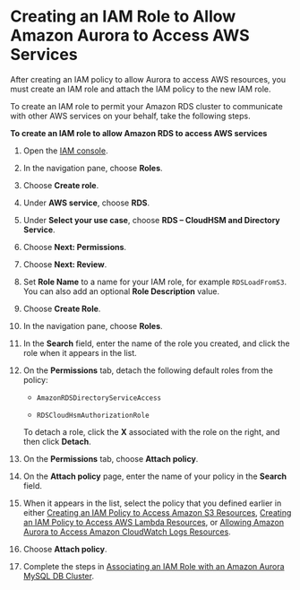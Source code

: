 # Creating an IAM Role to Allow Amazon Aurora to Access AWS Services<a name="AuroraMySQL.Integrating.Authorizing.IAM.CreateRole"></a>

After creating an IAM policy to allow Aurora to access AWS resources, you must create an IAM role and attach the IAM policy to the new IAM role\.

To create an IAM role to permit your Amazon RDS cluster to communicate with other AWS services on your behalf, take the following steps\.<a name="Create.IAMRole.AWSServices"></a>

**To create an IAM role to allow Amazon RDS to access AWS services**

1. Open the [IAM console](https://console.aws.amazon.com/iam/home?#home)\.

1. In the navigation pane, choose **Roles**\.

1. Choose **Create role**\.

1. Under **AWS service**, choose **RDS**\.

1. Under **Select your use case**, choose **RDS – CloudHSM and Directory Service**\.

1. Choose **Next: Permissions**\.

1. Choose **Next: Review**\.

1. Set **Role Name** to a name for your IAM role, for example `RDSLoadFromS3`\. You can also add an optional **Role Description** value\.

1. Choose **Create Role**\.

1. In the navigation pane, choose **Roles**\.

1. In the **Search** field, enter the name of the role you created, and click the role when it appears in the list\.

1. On the **Permissions** tab, detach the following default roles from the policy:

   + `AmazonRDSDirectoryServiceAccess`

   + `RDSCloudHsmAuthorizationRole`

   To detach a role, click the **X** associated with the role on the right, and then click **Detach**\.

1. On the **Permissions** tab, choose **Attach policy**\.

1. On the **Attach policy** page, enter the name of your policy in the **Search** field\.

1. When it appears in the list, select the policy that you defined earlier in either [Creating an IAM Policy to Access Amazon S3 Resources](AuroraMySQL.Integrating.Authorizing.IAM.S3CreatePolicy.md), [Creating an IAM Policy to Access AWS Lambda Resources](AuroraMySQL.Integrating.Authorizing.IAM.LambdaCreatePolicy.md), or [Allowing Amazon Aurora to Access Amazon CloudWatch Logs Resources](AuroraMySQL.Integrating.Authorizing.IAM.CWCreatePolicy.md)\.

1. Choose **Attach policy**\.

1. Complete the steps in [Associating an IAM Role with an Amazon Aurora MySQL DB Cluster](AuroraMySQL.Integrating.Authorizing.IAM.AddRoleToDBCluster.md)\.